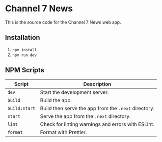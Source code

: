 # Channel 7 News

This is the source code for the Channel 7 News web app.

## Installation

1. `npm install`
2. `npm run dev`

## NPM Scripts

| Script        | Description                                          |
| ------------- | ---------------------------------------------------- |
| `dev`         | Start the development server.                        |
| `build`       | Build the app.                                       |
| `build:start` | Build then serve the app from the `.next` directory. |
| `start`       | Serve the app from the `.next` directory.            |
| `lint`        | Check for linting warnings and errors with ESLint.   |
| `format`      | Format with Prettier.                                |
